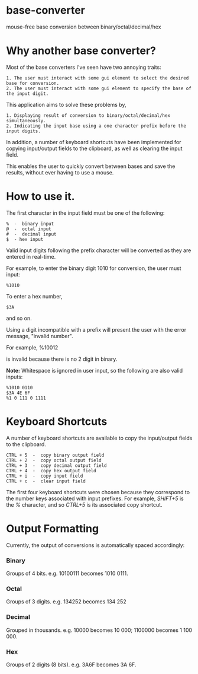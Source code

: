 # base-converter
mouse-free base conversion between binary/octal/decimal/hex

# Why another base converter?
Most of the base converters I've seen have two annoying traits:

    1. The user must interact with some gui element to select the desired base for conversion.
    2. The user must interact with some gui element to specify the base of the input digit. 

This application aims to solve these problems by,

    1. Displaying result of conversion to binary/octal/decimal/hex simultaneously.
    2. Indicating the input base using a one character prefix before the input digits.

In addition, a number of keyboard shortcuts have been implemented for copying input/output fields
to the clipboard, as well as clearing the input field. 

This enables the user to quickly convert between bases and save the results, without ever having to use a mouse.

# How to use it.
The first character in the input field must be one of the following:

    %  -  binary input
    @  -  octal input
    #  -  decimal input
    $  - hex input

Valid input digits following the prefix character will be converted as they are entered in real-time. 

For example, to enter the binary digit 1010 for conversion, the user must input:

    %1010

To enter a hex number,

    $3A

and so on. 

Using a digit incompatible with a prefix will present the user with the error message, "invalid number".

For example, 
    %10012

is invalid because there is no 2 digit in binary. 

**Note:** Whitespace is ignored in user input, so the following are also valid inputs:

    %1010 0110 
    $3A 4E 6F
    %1 0 111 0 1111

# Keyboard Shortcuts
A number of keyboard shortcuts are available to copy the input/output fields to the clipboard.

    CTRL + 5  -  copy binary output field
    CTRL + 2  -  copy octal output field
    CTRL + 3  -  copy decimal output field
    CTRL + 4  -  copy hex output field
    CTRL + i  -  copy input field 
    CTRL + c  -  clear input field

The first four keyboard shortcuts were chosen because they correspond to the number keys associated with input prefixes.
For example, *SHIFT+5* is the *%* character, and so *CTRL+5* is its associated copy shortcut. 

# Output Formatting
Currently, the output of conversions is automatically spaced accordingly:

### Binary
Groups of 4 bits. e.g. 10100111 becomes 1010 0111. 

### Octal
Groups of 3 digits. e.g. 134252 becomes 134 252

### Decimal
Grouped in thousands. e.g. 10000 becomes 10 000; 1100000 becomes 1 100 000.

### Hex
Groups of 2 digits (8 bits). e.g. 3A6F becomes 3A 6F. 





